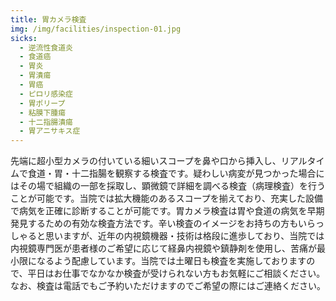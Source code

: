 ```yaml
---
title: 胃カメラ検査
img: /img/facilities/inspection-01.jpg
sicks:
  - 逆流性食道炎
  - 食道癌
  - 胃炎
  - 胃潰瘍
  - 胃癌
  - ピロリ感染症
  - 胃ポリープ
  - 粘膜下腫瘍
  - 十二指腸潰瘍
  - 胃アニサキス症
---
```


先端に超小型カメラの付いている細いスコープを鼻や口から挿入し、リアルタイムで食道・胃・十二指腸を観察する検査です。疑わしい病変が見つかった場合にはその場で組織の一部を採取し、顕微鏡で詳細を調べる検査（病理検査）を行うことが可能です。当院では拡大機能のあるスコープを揃えており、充実した設備で病気を正確に診断することが可能です。胃カメラ検査は胃や食道の病気を早期発見するための有効な検査方法です。辛い検査のイメージをお持ちの方もいらっしゃると思いますが、近年の内視鏡機器・技術は格段に進歩しており、当院では内視鏡専門医が患者様のご希望に応じて経鼻内視鏡や鎮静剤を使用し、苦痛が最小限になるよう配慮しています。当院では土曜日も検査を実施しておりますので、平日はお仕事でなかなか検査が受けられない方もお気軽にご相談ください。なお、検査は電話でもご予約いただけますのでご希望の際にはご連絡ください。
